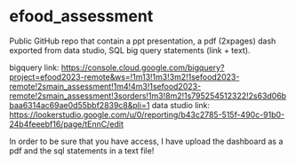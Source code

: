 # efood_assessment
Public GitHub repo that contain a ppt presentation, a pdf (2xpages) dash exported from data studio, SQL big query statements (link + text).

bigquery link: https://console.cloud.google.com/bigquery?project=efood2023-remote&ws=!1m13!1m3!3m2!1sefood2023-remote!2smain_assessment!1m4!4m3!1sefood2023-remote!2smain_assessment!3sorders!1m3!8m2!1s795254512322!2s63d06bbaa6314ac69ae0d55bbf2839c8&pli=1
data studio link: https://lookerstudio.google.com/u/0/reporting/b43c2785-515f-490c-91b0-24b4feeebf16/page/tEnnC/edit

In order to be sure that you have access, I have upload the dashboard as a pdf and the sql statements in a text file!
